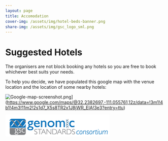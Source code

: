 ```yaml
---
layout: page
title: Accomodation
cover-img: /assets/img/hotel-beds-banner.png
share-img: /assets/img/gsc_logo_sml.png
---
```


# Suggested Hotels

The organisers are not block booking any hotels so you are free to book whichever best suits your needs.

To help you decide, we have populated this google map with the venue location and the location of some nearby hotels:

![Google-map-screenshot.png](Google-map-screenshot.png)](https://www.google.com/maps/@32.2382697,-111.055761,12z/data=!3m1!4b1!4m3!11m2!2s1d7_X5s8TR2x1J8jWR_EIA!3e3?entry=ttu)




[![GenSC](https://github.com/GenomicsStandardsConsortium/GSC24-Tucson/blob/main/assets/img/gsc_logo_sml.png)](https://www.gensc.org/)









